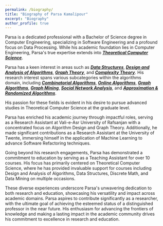 ```yaml
---
permalink: /biography/
title: "Biography of Parsa Kamalipour"
excerpt: "Biography"
author_profile: true
---
```


<!-- Parsa is a dedicated professional with a Bachelor of Science degree in Computer Engineering, specializing in Software Engineering and a profound focus on Data Processing. While his academic foundation lies in Computer Engineering, Parsa's true expertise extends into ***Theoretical Computer Science*** and ***Machine Learning***. 

In Theoretical Computer Science, Parsa has a keen interest in areas such as ***Data Structures***, ***Design and Analysis of Algorithms***, ***Graph Theory***, and ***Complexity Theory***. His research interest spans various subcategories within the algorithms domain, including ***Combinatorial Optimization***, ***Online Algorithms***, ***Graph Algorithms***, ***Computational Topology & Geometry***, ***Proof Complexity***, and ***Approximation & Randomized Algorithms***.  -->

Parsa is a dedicated professional with a Bachelor of Science degree in Computer Engineering, specializing in Software Engineering and a profound focus on Data Processing. While his academic foundation lies in Computer Engineering, Parsa's true expertise extends into ***<u>Theoretical Computer Science</u>***.

Parsa has a keen interest in areas such as ***<u>Data Structures</u>***, ***<u>Design and Analysis of Algorithms</u>***, ***<u>Graph Theory</u>***, and ***<u>Complexity Theory</u>***. His research interest spans various subcategories within the algorithms domain, including ***<u>Combinatorial Algorithms</u>***, ***<u>Online Algorithms</u>***, ***<u>Graph Algorithms</u>***, ***<u>Graph Mining</u>***, ***<u>Social Network Analysis</u>***, and ***<u>Approximation & Randomized Algorithms</u>***.

His passion for these fields is evident in his desire to pursue advanced studies in Theoretical Computer Science at the graduate level.

<!-- On the Machine Learning front, Parsa likes to explore ***Graph Mining***, ***Graph Neural Networks***, ***Social Networks Analysis***, ***Learning Algorithms***, ***Optimization Algorithms***, ***Machine Learning in Healthcare***, and ***Bayesian & Probabilistic Modeling***. His passion for these fields is evident in his desire to pursue advanced studies in both Theoretical Computer Science and Machine Learning at the graduate level.  -->
<!-- 
Moreover, Parsa actively pursues ***Software Engineering*** research as a personal passion, honing expertise in areas such as ***Software Code Analysis***, ***Software Refactoring***, and leveraging ***Machine Learning techniques to enhance Software Quality***.  -->

Parsa has enriched his academic journey through impactful roles, serving as a Research Assistant at Vali-e-Asr University of Rafsanjan with a concentrated focus on Algorithm Design and Graph Theory. Additionally, he made significant contributions as a Research Assistant at the University of Twente, immersing himself in the application of Machine Learning to advance Software Refactoring techniques. 

Going beyond his research engagements, Parsa has demonstrated a commitment to education by serving as a Teaching Assistant for over 10 courses. His focus has primarily centered on Theoretical Computer Science, where he has provided invaluable support for courses including Design and Analysis of Algorithms, Data Structures, Discrete Math, and Data Mining on multiple occasions. 

These diverse experiences underscore Parsa's unwavering dedication to both research and education, showcasing his versatility and impact across academic domains. Parsa aspires to contribute significantly as a researcher, with the ultimate goal of achieving the esteemed status of a distinguished professor in the near future. His enthusiasm for advancing the frontiers of knowledge and making a lasting impact in the academic community drives his commitment to excellence in research and education.
